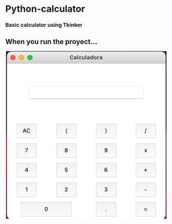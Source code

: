 # Python-calculator

### Basic calculator using Tkinker

## When you run the proyect...

<p align="center"><img width="500" src="https://github.com/jpgelmi/Python-calculator/blob/main/image.png" alt="Calculator image"></p>

